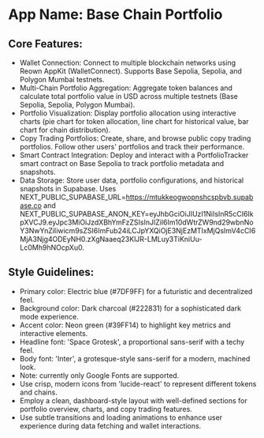 # **App Name**: Base Chain Portfolio

## Core Features:

- Wallet Connection: Connect to multiple blockchain networks using Reown AppKit (WalletConnect).  Supports Base Sepolia, Sepolia, and Polygon Mumbai testnets.
- Multi-Chain Portfolio Aggregation: Aggregate token balances and calculate total portfolio value in USD across multiple testnets (Base Sepolia, Sepolia, Polygon Mumbai).
- Portfolio Visualization: Display portfolio allocation using interactive charts (pie chart for token allocation, line chart for historical value, bar chart for chain distribution).
- Copy Trading Portfolios: Create, share, and browse public copy trading portfolios.  Follow other users' portfolios and track their performance.
- Smart Contract Integration: Deploy and interact with a PortfolioTracker smart contract on Base Sepolia to track portfolio metadata and snapshots.
- Data Storage: Store user data, portfolio configurations, and historical snapshots in Supabase. Uses NEXT_PUBLIC_SUPABASE_URL=https://mtukkeogwopnshcspbvb.supabase.co and NEXT_PUBLIC_SUPABASE_ANON_KEY=eyJhbGciOiJIUzI1NiIsInR5cCI6IkpXVCJ9.eyJpc3MiOiJzdXBhYmFzZSIsInJlZiI6Im10dWtrZW9nd29wbnNoY3NwYnZiIiwicm9sZSI6ImFub24iLCJpYXQiOjE3NjEzMTIxMjQsImV4cCI6MjA3Njg4ODEyNH0.zXgNaaeq23KlJR-LMLuy3TiKniUu-Lc0Mh9hNOcpXu0.

## Style Guidelines:

- Primary color: Electric blue (#7DF9FF) for a futuristic and decentralized feel.
- Background color: Dark charcoal (#222831) for a sophisticated dark mode experience.
- Accent color: Neon green (#39FF14) to highlight key metrics and interactive elements.
- Headline font: 'Space Grotesk', a proportional sans-serif with a techy feel.
- Body font: 'Inter', a grotesque-style sans-serif for a modern, machined look.
- Note: currently only Google Fonts are supported.
- Use crisp, modern icons from 'lucide-react' to represent different tokens and chains.
- Employ a clean, dashboard-style layout with well-defined sections for portfolio overview, charts, and copy trading features.
- Use subtle transitions and loading animations to enhance user experience during data fetching and wallet interactions.